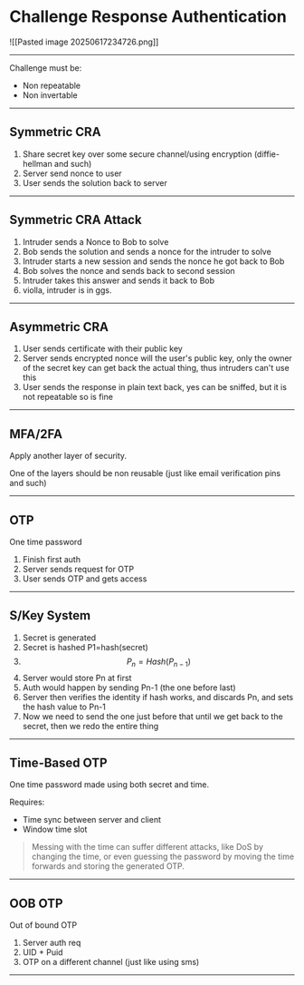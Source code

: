 # Challenge Response Authentication

![[Pasted image 20250617234726.png]]

---

Challenge must be:
- Non repeatable
- Non invertable

---

## Symmetric CRA

1. Share secret key over some secure channel/using encryption (diffie-hellman and such)
2.  Server send nonce to user
3. User sends the solution back to server

---

## Symmetric CRA Attack

1. Intruder sends a Nonce to Bob to solve
2. Bob sends the solution and sends a nonce for the intruder to solve
3. Intruder starts a new session and sends the nonce he got back to Bob
4. Bob solves the nonce and sends back to second session
5. Intruder takes this answer and sends it back to Bob
6. violla, intruder is in ggs.

---

## Asymmetric CRA

1. User sends certificate with their public key
2. Server sends encrypted nonce will the user's public key, only the owner of the secret key can get back the actual thing, thus intruders can't use this
3. User sends the response in plain text back, yes can be sniffed, but it is not repeatable so is fine

---
## MFA/2FA

Apply another layer of security.

One of the layers should be non reusable (just like email verification pins and such)

---

## OTP

One time password

1. Finish first auth
2. Server sends request for OTP
3. User sends OTP and gets access

---
## S/Key System

1. Secret is generated
2. Secret is hashed P1=hash(secret)
3. $$P_n = Hash(P_{n-1})$$
4. Server would store Pn at first
5. Auth would happen by sending Pn-1 (the one before last)
6. Server then verifies the identity if hash works, and discards Pn, and sets the hash value to Pn-1
7. Now we need to send the one just before that until we get back to the secret, then we redo the entire thing

---

## Time-Based OTP

One time password made using both secret and time.

Requires:
- Time sync between server and client
- Window time slot

> Messing with the time can suffer different attacks, like DoS by changing the time, or even guessing the password by moving the time forwards and storing the generated OTP.

---

## OOB OTP

Out of bound OTP

1. Server auth req
2. UID + Puid
3. OTP on a different channel (just like using sms)

---
